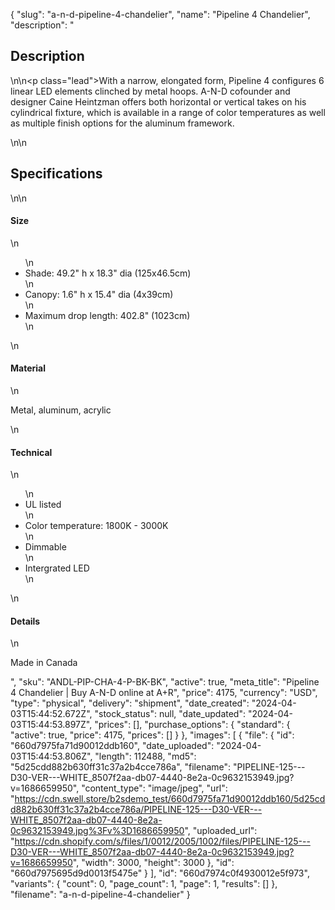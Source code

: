 {
  "slug": "a-n-d-pipeline-4-chandelier",
  "name": "Pipeline 4 Chandelier",
  "description": "<h2>Description</h2>\n<!-- split -->\n<p class=\"lead\">With a narrow, elongated form, Pipeline 4 configures 6 linear LED elements clinched by metal hoops. A-N-D cofounder and designer Caine Heintzman offers both horizontal or vertical takes on his cylindrical fixture, which is available in a range of color temperatures as well as multiple finish options for the aluminum framework.</p>\n<!-- split -->\n<h2>Specifications</h2>\n<!-- split -->\n<h4>Size</h4>\n<ul>\n<li>Shade: 49.2\" h x 18.3\" dia (125x46.5cm)</li>\n<li>Canopy: 1.6\" h x 15.4\" dia (4x39cm)</li>\n<li>Maximum drop length: 402.8\" (1023cm)</li>\n</ul>\n<h4>Material</h4>\n<p>Metal, aluminum, acrylic</p>\n<h4>Technical</h4>\n<ul>\n<li>UL listed</li>\n<li>Color temperature: 1800K - 3000K</li>\n<li>Dimmable</li>\n<li>Intergrated LED</li>\n</ul>\n<h4>Details</h4>\n<p>Made in Canada</p>",
  "sku": "ANDL-PIP-CHA-4-P-BK-BK",
  "active": true,
  "meta_title": "Pipeline 4 Chandelier | Buy A-N-D online at A+R",
  "price": 4175,
  "currency": "USD",
  "type": "physical",
  "delivery": "shipment",
  "date_created": "2024-04-03T15:44:52.672Z",
  "stock_status": null,
  "date_updated": "2024-04-03T15:44:53.897Z",
  "prices": [],
  "purchase_options": {
    "standard": {
      "active": true,
      "price": 4175,
      "prices": []
    }
  },
  "images": [
    {
      "file": {
        "id": "660d7975fa71d90012ddb160",
        "date_uploaded": "2024-04-03T15:44:53.806Z",
        "length": 112488,
        "md5": "5d25cdd882b630ff31c37a2b4cce786a",
        "filename": "PIPELINE-125---D30-VER---WHITE_8507f2aa-db07-4440-8e2a-0c9632153949.jpg?v=1686659950",
        "content_type": "image/jpeg",
        "url": "https://cdn.swell.store/b2sdemo_test/660d7975fa71d90012ddb160/5d25cdd882b630ff31c37a2b4cce786a/PIPELINE-125---D30-VER---WHITE_8507f2aa-db07-4440-8e2a-0c9632153949.jpg%3Fv%3D1686659950",
        "uploaded_url": "https://cdn.shopify.com/s/files/1/0012/2005/1002/files/PIPELINE-125---D30-VER---WHITE_8507f2aa-db07-4440-8e2a-0c9632153949.jpg?v=1686659950",
        "width": 3000,
        "height": 3000
      },
      "id": "660d7975695d9d0013f5475e"
    }
  ],
  "id": "660d7974c0f4930012e5f973",
  "variants": {
    "count": 0,
    "page_count": 1,
    "page": 1,
    "results": []
  },
  "filename": "a-n-d-pipeline-4-chandelier"
}